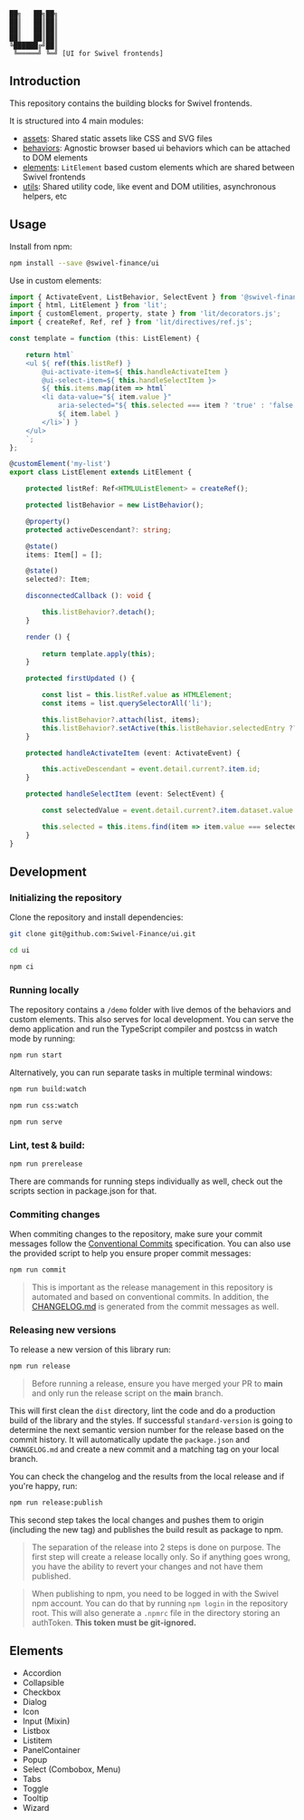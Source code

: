 ```
██╗   ██╗██╗
██║   ██║██║
██║   ██║██║
██║   ██║██║
╚██████╔╝██║
 ╚═════╝ ╚═╝ [UI for Swivel frontends]
```
## Introduction
This repository contains the building blocks for Swivel frontends. 

It is structured into 4 main modules:
- [assets](https://github.com/Swivel-Finance/ui/tree/main/src/assets): Shared static assets like CSS and SVG files
- [behaviors](https://github.com/Swivel-Finance/ui/tree/main/src/behaviors): Agnostic browser based ui behaviors which can be attached to DOM elements
- [elements](https://github.com/Swivel-Finance/ui/tree/main/src/elements): `LitElement` based custom elements which are shared between Swivel frontends
- [utils](https://github.com/Swivel-Finance/ui/tree/main/src/utils): Shared utility code, like event and DOM utilities, asynchronous helpers, etc

## Usage

Install from npm:

```bash
npm install --save @swivel-finance/ui
```

Use in custom elements:

```typescript
import { ActivateEvent, ListBehavior, SelectEvent } from '@swivel-finance/ui/behaviors/list';
import { html, LitElement } from 'lit';
import { customElement, property, state } from 'lit/decorators.js';
import { createRef, Ref, ref } from 'lit/directives/ref.js';

const template = function (this: ListElement) {

    return html`
    <ul ${ ref(this.listRef) }
        @ui-activate-item=${ this.handleActivateItem }
        @ui-select-item=${ this.handleSelectItem }>
        ${ this.items.map(item => html`
        <li data-value="${ item.value }" 
            aria-selected="${ this.selected === item ? 'true' : 'false' }">
            ${ item.label }
        </li>`) }
    </ul>
    `;
};

@customElement('my-list')
export class ListElement extends LitElement {

    protected listRef: Ref<HTMLUListElement> = createRef();

    protected listBehavior = new ListBehavior();

    @property()
    protected activeDescendant?: string;

    @state()
    items: Item[] = [];

    @state()
    selected?: Item;

    disconnectedCallback (): void {

        this.listBehavior?.detach();
    }

    render () {
        
        return template.apply(this);
    }

    protected firstUpdated () {

        const list = this.listRef.value as HTMLElement;
        const items = list.querySelectorAll('li');

        this.listBehavior?.attach(list, items);
        this.listBehavior?.setActive(this.listBehavior.selectedEntry ?? 'first', true);
    }

    protected handleActivateItem (event: ActivateEvent) {

        this.activeDescendant = event.detail.current?.item.id;
    }

    protected handleSelectItem (event: SelectEvent) {

        const selectedValue = event.detail.current?.item.dataset.value as string ?? '';

        this.selected = this.items.find(item => item.value === selectedValue);
    }
}
```

## Development

### Initializing the repository

Clone the repository and install dependencies:

```bash
git clone git@github.com:Swivel-Finance/ui.git

cd ui

npm ci
```

### Running locally

The repository contains a `/demo` folder with live demos of the behaviors and custom elements. This also serves for local development. You can serve the demo application and run the TypeScript compiler and postcss in watch mode by running:

```bash
npm run start
```

Alternatively, you can run separate tasks in multiple terminal windows:

```bash
npm run build:watch
```
```bash
npm run css:watch
```
```bash
npm run serve
```

### Lint, test & build:

```bash
npm run prerelease
```

There are commands for running steps individually as well, check out the scripts section in package.json for that.

### Commiting changes

When commiting changes to the repository, make sure your commit messages follow the [Conventional Commits](https://www.conventionalcommits.org/en/v1.0.0/) specification. You can also use the provided script to help you ensure proper commit messages:

```bash
npm run commit
```

> This is important as the release management in this repository is automated and based on conventional commits. In addition, the [CHANGELOG.md](https://github.com/Swivel-Finance/ui/blob/main/CHANGELOG.md) is generated from the commit messages as well.

### Releasing new versions

To release a new version of this library run:

```bash
npm run release
```

> Before running a release, ensure you have merged your PR to **main** and only run the release script on the **main** branch.

This will first clean the `dist` directory, lint the code and do a production build of the library and the styles. If successful `standard-version` is going to determine the next semantic version number for the release based on the commit history. It will automatically update the `package.json` and `CHANGELOG.md` and create a new commit and a matching tag on your local branch.

You can check the changelog and the results from the local release and if you're happy, run:

```bash
npm run release:publish
```

This second step takes the local changes and pushes them to origin (including the new tag) and publishes the build result as package to npm.

> The separation of the release into 2 steps is done on purpose. The first step will create a release locally only. So if anything goes wrong, you have the ability to revert your changes and not have them published.

> When publishing to npm, you need to be logged in with the Swivel npm account. You can do that by running `npm login` in the repository root. This will also generate a `.npmrc` file in the directory storing an authToken. **This token must be git-ignored.**

## Elements

- Accordion
- Collapsible
- Checkbox
- Dialog
- Icon
- Input (Mixin)
- Listbox
- Listitem
- PanelContainer
- Popup
- Select (Combobox, Menu)
- Tabs
- Toggle
- Tooltip
- Wizard
